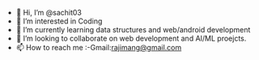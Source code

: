 - 👋 Hi, I’m @sachit03
- 👀 I’m interested in Coding 
- 🌱 I’m currently learning data structures and web/android development
- 💞️ I’m looking to collaborate on web development and AI/ML proejcts.
- 📫 How to reach me :-Gmail:rajimang@gmail.com
